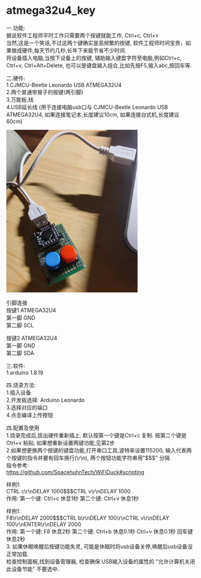 # atmega32u4_key

一.功能:<br/>
   据说软件工程师平时工作只需要两个按键就能工作, Ctrl+c, Ctrl+v<br/>
   当然,这是一个笑话,不过这两个键确实是高频繁的按键, 软件工程师时间宝贵，如果做成硬件,每天节约几秒,长年下来能节省不少时间.<br/>
   将设备插入电脑,当按下设备上的按键, 辅助输入键盘字符至电脑,例如Ctrl+c, Ctrl+v, Ctrl+Alt+Delete, 也可以是键盘输入组合,比如先按F5,输入abc,按回车等.<br/>

二.硬件:<br/>
1.CJMCU-Beetle Leonardo USB ATMEGA32U4<br/>
2.两个普通带冒子的按键(两引脚)<br/>
3.万能板,线<br/>
4.USB延长线 (用于连接电脑usb口与 CJMCU-Beetle Leonardo USB ATMEGA32U4, 如果连接笔记本,长度建议10cm, 如果连接台式机,长度建议60cm)<br/>

<img src= 'https://github.com/lixy123/atmega32u4_key/blob/main/keyboard.jpg?raw=true' /> <br/>


引脚连接<br/>
按键1  ATMEGA32U4<br/>
第一脚  GND<br/>
第二脚  SCL<br/>

按键2  ATMEGA32U4<br/>
第一脚  GND<br/>
第二脚  SDA<br/>

三.软件:<br/>
1.arduino  1.8.19<br/>

四.烧录方法:<br/>
1.插入设备<br/>
2.开发板选择: Arduino Leonardo<br/>
3.选择对应的端口<br/>
4.点击编译上传按钮<br/>

四.配置及使用<br/>
1.烧录完成后,拔出硬件重新插上. 默认按第一个键是Ctrl+c 复制. 按第二个键是Ctrl+v 粘贴, 如果想重新设置两键功能,见第2步<br/>
2.如果想更换两个按键的键盘功能,打开串口工具,波特率设置115200, 输入代表两个按键的指令并要有回车换行(\r\n), 两个按钮功能字符串用"$$$" 分隔<br/>
  指令参考:<br/>
  https://github.com/SpacehuhnTech/WiFiDuck#scripting<br/>

  样例1:<br/>
  CTRL c\r\nDELAY 1000$$$CTRL v\r\nDELAY 1000<br/>
  作用: 第一个键: Ctrl+c 休息1秒 第二个键: Ctrl+v 休息1秒<br/>

  样例1:<br/>
  F8\r\nDELAY 2000$$$CTRL b\r\nDELAY 100\r\nCTRL v\r\nDELAY 100\r\nENTER\r\nDELAY 2000<br/>
  作用: 第一个键: F8 休息2秒 第二个键: Ctrl+b 休息0.1秒 Ctrl+v 休息0.1秒 回车键 休息2秒<br/>
3. 如果休眠唤醒后按键功能失灵, 可能是休眠时将usb设备关停,唤醒后usb设备没正常加载.<br/>
   检查控制面板,找到设备管理器, 检查确保 USB输入设备的属性的 "允许计算机关闭此设备节能" 不要选中.<br/>
  
